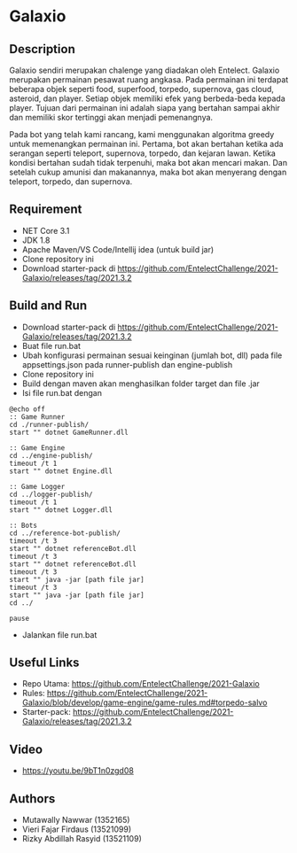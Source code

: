# Galaxio

## Description
Galaxio sendiri merupakan chalenge yang diadakan oleh Entelect. Galaxio merupakan permainan pesawat ruang angkasa. Pada permainan ini terdapat beberapa objek seperti food, superfood, torpedo, supernova, gas cloud, asteroid, dan player. Setiap objek memiliki efek yang berbeda-beda kepada player. Tujuan dari permainan ini adalah siapa yang bertahan sampai akhir dan memiliki skor tertinggi akan menjadi pemenangnya.

Pada bot yang telah kami rancang, kami menggunakan algoritma greedy untuk memenangkan permainan ini. Pertama, bot akan bertahan ketika ada serangan seperti teleport, supernova, torpedo, dan kejaran lawan. Ketika kondisi bertahan sudah tidak terpenuhi, maka bot akan mencari makan. Dan setelah cukup amunisi dan makanannya, maka bot akan menyerang dengan teleport, torpedo, dan supernova.



## Requirement
* NET Core 3.1
* JDK 1.8
* Apache Maven/VS Code/Intellij idea (untuk build jar)
* Clone repository ini
* Download starter-pack di https://github.com/EntelectChallenge/2021-Galaxio/releases/tag/2021.3.2

## Build and Run
* Download starter-pack di https://github.com/EntelectChallenge/2021-Galaxio/releases/tag/2021.3.2
* Buat file run.bat
* Ubah konfigurasi permainan sesuai keinginan (jumlah bot, dll) pada file appsettings.json pada runner-publish dan engine-publish
* Clone repository ini
* Build dengan maven akan menghasilkan folder target dan file .jar
* Isi file run.bat dengan
```
@echo off
:: Game Runner
cd ./runner-publish/
start "" dotnet GameRunner.dll

:: Game Engine
cd ../engine-publish/
timeout /t 1
start "" dotnet Engine.dll

:: Game Logger
cd ../logger-publish/
timeout /t 1
start "" dotnet Logger.dll

:: Bots
cd ../reference-bot-publish/
timeout /t 3
start "" dotnet referenceBot.dll
timeout /t 3
start "" dotnet referenceBot.dll
timeout /t 3
start "" java -jar [path file jar]
timeout /t 3
start "" java -jar [path file jar]
cd ../

pause
```
* Jalankan file run.bat

## Useful Links
* Repo Utama: https://github.com/EntelectChallenge/2021-Galaxio
* Rules: https://github.com/EntelectChallenge/2021-Galaxio/blob/develop/game-engine/game-rules.md#torpedo-salvo
* Starter-pack: https://github.com/EntelectChallenge/2021-Galaxio/releases/tag/2021.3.2

## Video
* https://youtu.be/9bT1n0zgd08

## Authors
* Mutawally Nawwar (1352165)
* Vieri Fajar Firdaus (13521099)
* Rizky Abdillah Rasyid (13521109)